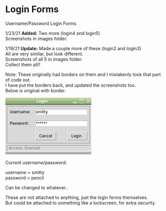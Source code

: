 # Login Forms
Username/Password Login Forms 

1/23/21 **Added:** Two more (login4 and login5)  
Screenshots in images folder.  


1/19/21 **Update:** Made a couple more of these (login2 and login3)  
All are very similar, but look different.  
Screenshots of all 5 in images folder.  
Collect them all!!  

Note: These originally had borders on them and I mistakenly took that part of code out.  
I have put the borders back, and updated the screenshots too.   
Below is original with border.

![Screenshot](login.png)
  
  Current username/password:  
  
  username = smitty  
  password = pencil  
  
  Can be changed to whatever..
  
  These are not attached to anything, just the login forms themselves.  
  But could be attached to something like a lockscreen, for extra security.
  
  
  
  
